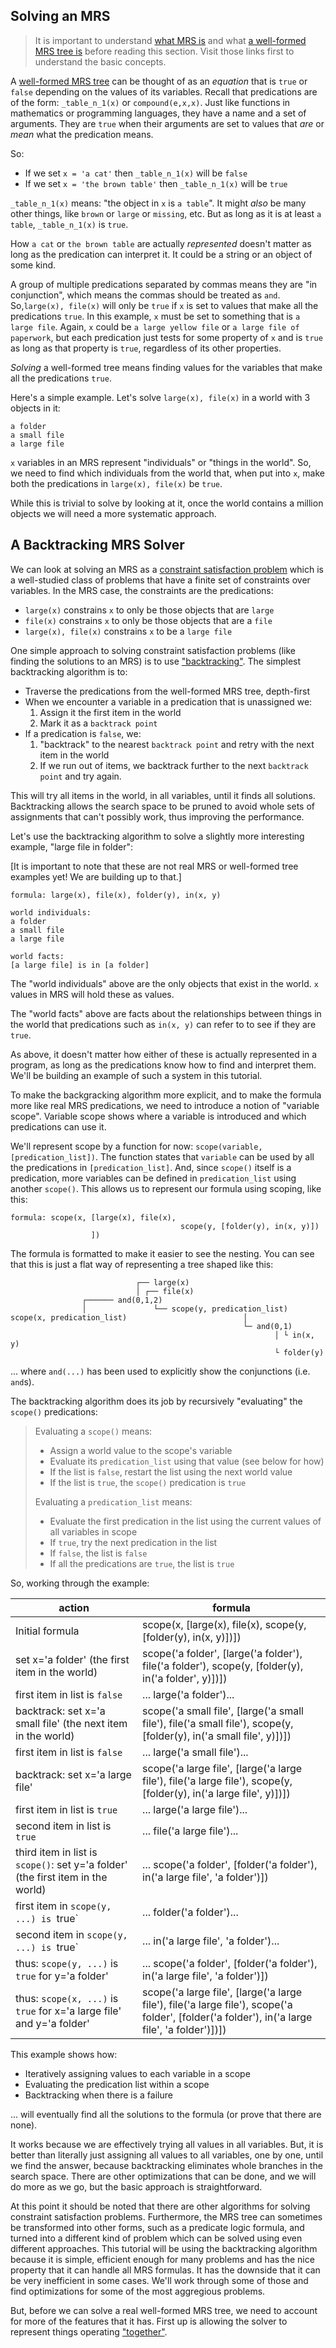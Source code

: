 ## Solving an MRS
> It is important to understand [what MRS is](devhowtoMRS) and what [a well-formed MRS tree is](devhowtoWellFormedTree) before reading this section. Visit those links first to understand the basic concepts.

A [well-formed MRS tree](devhowtoWellFormedTree) can be thought of as an *equation* that is `true` or `false` depending on the values of its variables. Recall that predications are of the form: `_table_n_1(x)` or `compound(e,x,x)`. Just like functions in mathematics or programming languages, they have a name and a set of arguments. They are `true` when their arguments are set to values that *are* or *mean* what the predication means. 

So:

- If we set `x = 'a cat'` then `_table_n_1(x)` will be `false`
- If we set `x = 'the brown table'` then `_table_n_1(x)` will be `true`

`_table_n_1(x)` means: "the object in `x` is `a table`". It might *also* be many other things, like `brown` or `large` or `missing`, etc. But as long as it is at least `a table`, `_table_n_1(x)` is `true`.

How `a cat` or `the brown table` are actually *represented* doesn't matter as long as the predication can interpret it. It could be a string or an object of some kind.

A group of multiple predications separated by commas means they are "in conjunction", which means the commas should be treated as `and`. So,`large(x), file(x)` will only be `true` if `x` is set to values that make all the predications `true`. In this example, `x` must be set to something that is `a large file`. Again, `x` could be `a large yellow file` or `a large file of paperwork`, but each predication just tests for some property of `x` and is `true` as long as that property is `true`, regardless of its other properties.

*Solving* a well-formed tree means finding values for the variables that make all the predications `true`.

Here's a simple example. Let's solve `large(x), file(x)` in a world with 3 objects in it:
~~~
a folder
a small file
a large file
~~~
`x` variables in an MRS represent "individuals" or "things in the world". So, we need to find which individuals from the world that, when put into `x`, make both the predications in `large(x), file(x)` be `true`. 

While this is trivial to solve by looking at it, once the world contains a million objects we will need a more systematic approach.

## A Backtracking MRS Solver
We can look at solving an MRS as a [constraint satisfaction problem](https://en.wikipedia.org/wiki/Constraint_satisfaction_problem) which is a well-studied class of problems that have a finite set of constraints over variables. In the MRS case, the constraints are the predications:
- `large(x)` constrains `x` to only be those objects that are `large`
- `file(x)` constrains `x` to only be those objects that are a `file`
- `large(x), file(x)` constrains `x` to be a `large file`

One simple approach to solving constraint satisfaction problems (like finding the solutions to an MRS) is to use ["backtracking"](https://en.wikipedia.org/wiki/Backtracking). The simplest backtracking algorithm is to:

- Traverse the predications from the well-formed MRS tree, depth-first
- When we encounter a variable in a predication that is unassigned we: 
  1) Assign it the first item in the world
  2) Mark it as a `backtrack point`
- If a predication is `false`, we:
  1) "backtrack" to the nearest `backtrack point` and retry with the next item in the world
  2) If we run out of items, we backtrack further to the next `backtrack point` and try again. 

This will try all items in the world, in all variables, until it finds all solutions. Backtracking allows the search space to be pruned to avoid whole sets of assignments that can't possibly work, thus improving the performance.

Let's use the backtracking algorithm to solve a slightly more interesting example, "large file in folder":

[It is important to note that these are not real MRS or well-formed tree examples yet!  We are building up to that.]
~~~
formula: large(x), file(x), folder(y), in(x, y)

world individuals:
a folder
a small file
a large file

world facts:
[a large file] is in [a folder]
~~~
The "world individuals" above are the only objects that exist in the world. `x` values in MRS will hold these as values.

The "world facts" above are facts about the relationships between things in the world that predications such as `in(x, y)` can refer to to see if they are `true`.

As above, it doesn't matter how either of these is actually represented in a program, as long as the predications know how to find and interpret them. We'll be building an example of such a system in this tutorial.

To make the backgracking algorithm more explicit, and to make the formula more like real MRS predications, we need to introduce a notion of "variable scope". Variable scope shows where a variable is introduced and which predications can use it. 

We'll represent scope by a function for now: `scope(variable, [predication_list])`. The function states that `variable` can be used by all the predications in `[predication_list]`. And, since `scope()` itself is a predication, more variables can be defined in `predication_list` using another `scope()`. This allows us to represent our formula using scoping, like this:

~~~
formula: scope(x, [large(x), file(x), 
                                      scope(y, [folder(y), in(x, y)])
                  ])
~~~
The formula is formatted to make it easier to see the nesting. You can see that this is just a flat way of representing a tree shaped like this:

~~~
                            ┌── large(x)
                            │ ┌── file(x) 
                ┌────── and(0,1,2)
                │               └── scope(y, predication_list)
scope(x, predication_list)                          │
                                                    └─ and(0,1)
                                                           │ └ in(x, y)
                                                           └ folder(y)
~~~
... where `and(...)` has been used to explicitly show the conjunctions (i.e. `and`s).


The backtracking algorithm does its job by recursively "evaluating" the `scope()` predications:

> Evaluating a `scope()` means:
> - Assign a world value to the scope's variable
> - Evaluate its `predication_list` using that value (see below for how)
> - If the list is `false`, restart the list using the next world value
> - If the list is `true`, the `scope()` predication is `true`
> 
> Evaluating a `predication_list` means:
> - Evaluate the first predication in the list using the current values of all variables in scope
> - If `true`, try the next predication in the list
> - If `false`, the list is `false`
> - If all the predications are `true`, the list is `true`

So, working through the example:

|action|formula|
|---|---|
|Initial formula |    scope(x, [large(x), file(x), scope(y, [folder(y), in(x, y)])]) |
|set x='a folder' (the first item in the world) |    scope('a folder', [large('a folder'), file('a folder'), scope(y, [folder(y), in('a folder', y)])]) |
|first item in list is `false`|    ... large('a folder')...|
|backtrack: set x='a small file' (the next item in the world) |    scope('a small file', [large('a small file'), file('a small file'), scope(y, [folder(y), in('a small file', y)])]) |
|first item in list is `false`|    ... large('a small file')...|
|backtrack: set x='a large file' |    scope('a large file', [large('a large file'), file('a large file'), scope(y, [folder(y), in('a large file', y)])]) |
|first item in list is `true`|    ... large('a large file')...|
|second item in list is `true`|    ... file('a large file')...|
|third item in list is `scope()`: set y='a folder' (the first item in the world)|    ...  scope('a folder', [folder('a folder'), in('a large file', 'a folder')])|
|first item in `scope(y, ...) is `true`|    ... folder('a folder')...|
|second item in `scope(y, ...) is `true`|    ... in('a large file', 'a folder')...|
|thus: `scope(y, ...)` is `true` for y='a folder'|    ...  scope('a folder', [folder('a folder'), in('a large file', 'a folder')])|
|thus: `scope(x, ...)` is `true` for x='a large file' and y='a folder'|scope('a large file', [large('a large file'), file('a large file'), scope('a folder', [folder('a folder'), in('a large file', 'a folder')])])|

This example shows how:

- Iteratively assigning values to each variable in a scope
- Evaluating the predication list within a scope
- Backtracking when there is a failure

... will eventually find all the solutions to the formula (or prove that there are none). 

It works because we are effectively trying all values in all variables. But, it is better than literally just assigning all values to all variables, one by one, until we find the answer, because backtracking eliminates whole branches in the search space. There are other optimizations that can be done, and we will do more as we go, but the basic approach is straightforward.

At this point it should be noted that there are other algorithms for solving constraint satisfaction problems. Furthermore, the MRS tree can sometimes be transformed into other forms, such as a predicate logic formula, and turned into a different kind of problem which can be solved using even different approaches. This tutorial will be using the backtracking algorithm because it is simple, efficient enough for many problems and has the nice property that it can handle all MRS formulas. It has the downside that it can be very inefficient in some cases. We'll work through some of those and find optimizations for some of the most aggregious problems.

But, before we can solve a real well-formed MRS tree, we need to account for more of the features that it has. First up is allowing the solver to represent things operating ["together"](devhowtoMRSSolverSets).
